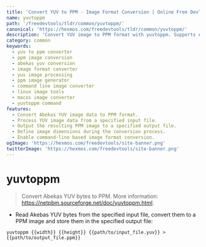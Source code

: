 ```yaml
---
title: 'Convert YUV to PPM - Image Format Conversion | Online Free DevTools by Hexmos'
name: yuvtoppm
path: '/freedevtools/tldr/common/yuvtoppm/'
canonical: 'https://hexmos.com/freedevtools/tldr/common/yuvtoppm/'
description: 'Convert YUV image to PPM format with yuvtoppm. Supports Abekas YUV conversion to portable pixmap. Free online tool, no registration required.'
category: common
keywords:
  - yuv to ppm converter
  - ppm image conversion
  - abekas yuv conversion
  - image format converter
  - yuv image processing
  - ppm image generator
  - command line image converter
  - linux image tools
  - macos image converter
  - yuvtoppm command
features:
  - Convert Abekas YUV image data to PPM format.
  - Process YUV image data from a specified input file.
  - Output the resulting PPM image to a specified output file.
  - Define image dimensions during the conversion process.
  - Enable command-line based image format conversion.
ogImage: 'https://hexmos.com/freedevtools/site-banner.png'
twitterImage: 'https://hexmos.com/freedevtools/site-banner.png'
---
```


# yuvtoppm

> Convert Abekas YUV bytes to PPM.
> More information: <https://netpbm.sourceforge.net/doc/yuvtoppm.html>.

- Read Akebas YUV bytes from the specified input file, convert them to a PPM image and store them in the specified output file:

`yuvtoppm {{width}} {{height}} {{path/to/input_file.yuv}} > {{path/to/output_file.ppm}}`
